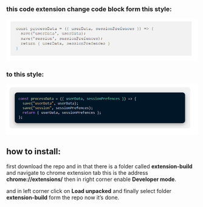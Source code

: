 ### this code extension change code block form this style: 

![medium_default](./assets/default.PNG)

### to this style:

![medium_default](./assets/better_style.PNG)


## how to install:
first download the repo and in that there is a folder called **extension-build** and navigate to chrome extension tab this is the address **chrome://extensions/** then in right corner enable **Developer mode**.

and in left corner click on **Load unpacked** and finally select folder **extension-build** form the repo now it’s done.




